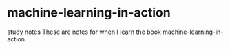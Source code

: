 # machine-learning-in-action
study notes
These are notes for when I learn the book machine-learning-in-action. 
